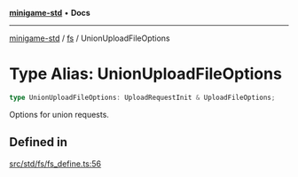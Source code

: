 [**minigame-std**](../../../README.md) • **Docs**

***

[minigame-std](../../../README.md) / [fs](../README.md) / UnionUploadFileOptions

# Type Alias: UnionUploadFileOptions

```ts
type UnionUploadFileOptions: UploadRequestInit & UploadFileOptions;
```

Options for union requests.

## Defined in

[src/std/fs/fs\_define.ts:56](https://github.com/JiangJie/minigame-std/blob/ffbed6cccc22260d9da27c221c59422568396e08/src/std/fs/fs_define.ts#L56)
